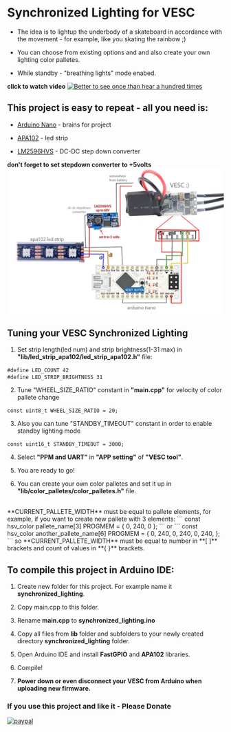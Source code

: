 # Synchronized Lighting for VESC

* The idea is to lightup the underbody of a skateboard in accordance with the movement - for example, like you skating the rainbow ;)

* You can choose from existing options and and also create your own lighting color palletes.

* While standby - "breathing lights" mode enabed.

**click to watch video**
[![Better to see once than hear a hundred times](https://img.youtube.com/vi/jkwX-VA8xU0/hqdefault.jpg)](https://youtu.be/jkwX-VA8xU0)


## This project is easy to repeat - all you need is:

* [Arduino Nano](https://aliexpress.com/item/Nano-V3-ATmega328-CH340G-Micro-USB-Pin-headers-NOT-soldered-Compatible-for-Arduino-Nano-V3-0/32664577152.html) - brains for project

* [APA102](https://aliexpress.com/item/1m-5m-APA102-Smart-LED-Pixel-Strip-30-60-144-LEDs-Pixels-m-IP30-IP65-IP67/32780224340.html) - led strip

* [LM2596HVS](https://aliexpress.com/item/DC-DC-Converter-Adjustable-Power-Supply-DC-DC-Step-Down-3A-LM2596HVS-LM2596HV-DC-Step-Down/32485142548.html) -  DC-DC step down converter

**don't forget to set stepdown converter to +5volts**
![connection diagram](synchronized_lighting.jpg)


## Tuning your VESC Synchronized Lighting

1. Set strip length(led num) and strip brightness(1-31 max) in **"lib/led_strip_apa102/led_strip_apa102.h"** file:
```
#define LED_COUNT 42
#define LED_STRIP_BRIGHTNESS 31
```

2. Tune "WHEEL_SIZE_RATIO" constant in **"main.cpp"** for velocity of color pallete change
```
const uint8_t WHEEL_SIZE_RATIO = 20;
```

3. Also you can tune "STANDBY_TIMEOUT" constant in order to enable standby lighting mode
```
const uint16_t STANDBY_TIMEOUT = 3000;
```

4. Select **"PPM and UART"** in **"APP setting"** of **"VESC tool"**.

5. You are ready to go!

6. You can create your own color palletes and set it up in **"lib/color_palletes/color_palletes.h"** file.
<br/>
**CURRENT_PALLETE_WIDTH** must be equal to pallete elements, for example, if you want to create new pallete with 3 elements:
```
const hsv_color pallete_name[3] PROGMEM = { 0, 240, 0 };
```
or
```
const hsv_color another_pallete_name[6] PROGMEM = { 0, 240, 0, 240, 0, 240, };
```
so **CURRENT_PALLETE_WIDTH** must be equal to number in **[ ]** brackets and count of values in **{ }** brackets.


## To compile this project in Arduino IDE:

1. Create new folder for this project. For example name it **synchronized_lighting**.

2. Copy main.cpp to this folder.

3. Rename **main.cpp** to **synchronized_lighting.ino**

4. Copy all files from **lib** folder and subfolders to your newly created directory **synchronized_lighting** folder.

5. Open Arduino IDE and install **FastGPIO** and **APA102** libraries.

6. Compile!

7. **Power down or even disconnect your VESC from Arduino when uploading new firmware.**


### If you use this project and like it - Please Donate

[![paypal](https://www.paypalobjects.com/en_US/i/btn/btn_donateCC_LG.gif)](https://www.paypal.com/cgi-bin/webscr?cmd=_s-xclick&hosted_button_id=LHTUV26X68QS6)
